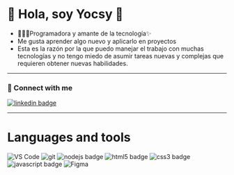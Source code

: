 # 👋 Hola, soy Yocsy 💜
- 👩🏻‍💻Programadora y amante de la tecnología✨
- Me gusta aprender algo nuevo y aplicarlo en proyectos
- Esta es la razón por la que puedo manejar el trabajo con muchas tecnologías y no tengo miedo de asumir tareas nuevas y complejas que requieren obtener nuevas habilidades.
---

### 🔗 Connect with me
<p>
  <a href="https://www.linkedin.com/in/yocselys-bermudez/" title="@Yocselys Bermúdez on Linkedin">
    <img
      src="https://img.shields.io/badge/@Yocselys Bermúdez-0A66C2?style=flat-square&logo=linkedin&logoColor=white&link="https://www.linkedin.com/in/yocselys-bermudez/"
      alt="linkedin badge"
    />
  </a>
</p>

---

# Languages and tools

<img
  alt="VS Code"
  src="https://img.shields.io/static/v1?style=flat-square&message=VS+Code&color=007ACC&logo=Visual+Studio+Code&logoColor=FFFFFF&label="
/>
<img
  alt="git"
  src="https://img.shields.io/badge/-Git-F05032?&style=flat-square&logo=git&logoColor=white"
/>
<img
  alt="nodejs badge"
  src="https://img.shields.io/badge/Node.js-43853D?style=flat-square&logo=node.js&logoColor=white"
/>
<img
  alt="html5 badge"
  src="https://img.shields.io/badge/HTML5-E34F26?style=flat-square&logo=css3&logoColor=white"
/>
<img
  alt="css3 badge"
  src="https://img.shields.io/badge/CSS3-1572B6?style=flat-square&logo=css3&logoColor=white"
/>
<img
  alt="javascript badge"
  src="https://img.shields.io/badge/JavaScript-F7DF1E?style=flat-square&logo=javascript&logoColor=black"
/>
<img
  alt="Figma"
  src="https://img.shields.io/badge/figma-%23F24E1E.svg?style=flat-square&logo=figma&logoColor=white"
/>
